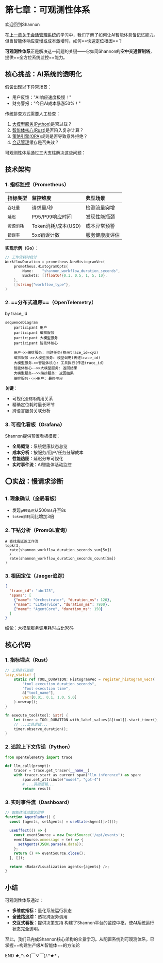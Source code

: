# 第七章：可观测性体系

欢迎回到Shannon

在[上一章关于会话管理系统](06_session_management_.md)的学习中，我们了解了如何让AI智能体具备记忆能力。但当智能体响应变慢或成本激增时，如何==快速定位根因==？

**可观测性体系**正是解决这一问题的关键——它如同Shannon的**空中交通管制塔**，提供==全方位系统监控==能力。

## 核心挑战：AI系统的透明化
假设出现以下异常场景：
- 用户反馈："AI响应速度极慢！"
- 财务警报："今日AI成本暴涨50%！"

传统排查方式需要人工检查：
1. [大模型服务(Python)](02_llm___tooling_service__python__.md)是否过载？
2. [智能体核心(Rust)](04_agent_core__rust_.md)是否陷入复杂计算？
3. [策略引擎(OPA)](03_policy_engine__opa__.md)规则是否导致意外拒绝？
4. [会话管理](06_session_management_.md)缓存是否失效？

可观测性体系通过三大支柱解决这些问题：

## 技术架构

### 1. 指标监控（Prometheus）
| 指标类型   | 监控维度            | 典型场景       |
| :--------- | :------------------ | :------------- |
| `吞吐量`   | 请求量/秒           | 检测流量突增   |
| `延迟`     | P95/P99响应时间     | 发现性能瓶颈   |
| `资源消耗` | Token消耗/成本(USD) | 成本异常预警   |
| `错误率`   | 5xx错误计数         | 服务健康度评估 |

**实现示例（Go）**：

```go
// 工作流耗时统计
WorkflowDuration = prometheus.NewHistogramVec(
    prometheus.HistogramOpts{
        Name:    "shannon_workflow_duration_seconds",
        Buckets: []float64{0.1, 0.5, 1, 5, 10},
    },
    []string{"workflow_type"},
)
```

### 2. ==分布式追踪==（OpenTelemetry）

by trace_id

```mermaid
sequenceDiagram
    participant 用户
    participant 编排服务
    participant 大模型服务
    participant 智能体核心

    用户->>编排服务: 创建任务(携带trace_id=xyz)
    编排服务->>大模型服务: 模型调用(传递trace_id)
    大模型服务->>智能体核心: 工具执行(传递trace_id)
    智能体核心-->>大模型服务: 返回结果
    大模型服务-->>编排服务: 返回结果
    编排服务-->>用户: 最终响应
```

**关键**：

- 可视化`全链路`调用关系
- 精确定位耗时最长环节
- 跨语言服务关联分析

### 3. 可视化看板（Grafana）
Shannon提供预置看板模板：
- **全局概览**：系统健康状态总览
- **成本分析**：按服务/用户/任务分解成本
- **性能热图**：延迟分布可视化
- **实时事件流**：AI智能体活动监控

## ⭕实战：慢请求诊断

### 1. 现象确认（全局看板）
- 发现`p99延迟`从500ms升至8s
- `token消耗`同比增加3倍

### 2. 下钻分析（PromQL查询）
```promql
# 查找高延迟工作流
topk(3, 
  rate(shannon_workflow_duration_seconds_sum[5m])
  /
  rate(shannon_workflow_duration_seconds_count[5m])
)
```

### 3. 根因定位（Jaeger追踪）
```json
{
  "trace_id": "abc123",
  "spans": [
    {"name": "Orchestrator", "duration_ms": 120},
    {"name": "LLMService", "duration_ms": 7800},
    {"name": "AgentCore", "duration_ms": 150}
  ]
}
```
结论：大模型服务调用耗时占比98%

## 核心代码

### 1. 指标埋点（Rust）
```rust
// 工具执行监控
lazy_static! {
    static ref TOOL_DURATION: HistogramVec = register_histogram_vec!(
        "tool_execution_duration_seconds",
        "Tool execution time",
        &["tool_name"],
        vec![0.01, 0.1, 1.0, 5.0]
    ).unwrap();
}

fn execute_tool(tool: &str) {
    let timer = TOOL_DURATION.with_label_values(&[tool]).start_timer();
    // ...工具逻辑...
    timer.observe_duration();
}
```

### 2. 追踪上下文传递（Python）
```python
from opentelemetry import trace

def llm_call(prompt):
    tracer = trace.get_tracer(__name__)
    with tracer.start_as_current_span("llm_inference") as span:
        span.set_attribute("model", "gpt-4")
        # ...调用逻辑...
        return result
```

### 3. 实时事件流（Dashboard）
```typescript
// 智能体活动雷达组件
function AgentRadar() {
  const [agents, setAgents] = useState<Agent[]>([]);
  
  useEffect(() => {
    const eventSource = new EventSource('/api/events');
    eventSource.onmessage = (e) => {
      setAgents(JSON.parse(e.data));
    };
    return () => eventSource.close();
  }, []);

  return <RadarVisualization agents={agents} />;
}
```

## 小结
可观测性体系通过：
- **多维度指标**：量化系统运行状态
- **全链路追踪**：透视跨服务调用
- **交互式看板**：提供决策支持
构建了Shannon平台的监控中枢，使AI系统运行状态完全透明。

至此，我们已完成Shannon核心架构的全景学习。从配置系统到可观测体系，已掌握==构建生产级AI智能体==的方法论

END *★,°*:.☆(￣▽￣)/.°★* 。

